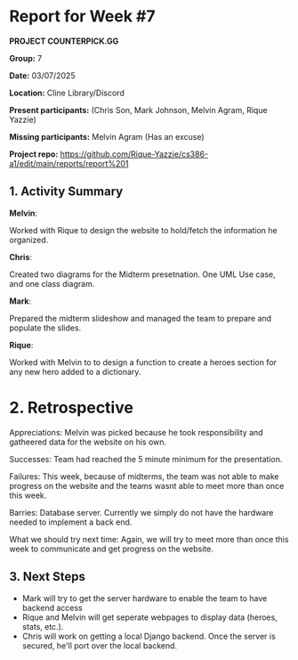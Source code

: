 # Report for Week #7
**PROJECT COUNTERPICK.GG**

**Group:** 7

**Date:** 03/07/2025

**Location:** Cline Library/Discord

**Present participants:** (Chris Son, Mark Johnson, Melvin Agram, Rique Yazzie)

**Missing participants:** Melvin Agram (Has an excuse)

**Project repo:** https://github.com/Rique-Yazzie/cs386-a1/edit/main/reports/report%201

## 1. Activity Summary

**Melvin**: 

Worked with Rique to design the website to hold/fetch the information he organized.

**Chris**: 

Created two diagrams for the Midterm presetnation. One UML Use case, and one class diagram.

**Mark**: 

Prepared the midterm slideshow and managed the team to prepare and populate the slides.

**Rique**: 

Worked with Melvin to to design a function to create a heroes section for any new hero added to a dictionary.

# 2. Retrospective

Appreciations: Melvin was picked because he took responsibility and gatheered data for the website on his own.

Successes: Team had reached the 5 minute minimum for the presentation. 

Failures: This week, because of midterms, the team was not able to make progress on the website and the teams wasnt able to meet more than once this week.

Barries: Database server. Currently we simply do not have the hardware needed to implement a back end.

What we should try next time: Again, we will try to meet more than once this week to communicate and get progress on the website.

## 3. Next Steps

- Mark will try to get the server hardware to enable the team to have backend access
- Rique and Melvin will get seperate webpages to display data (heroes, stats, etc.).
- Chris will work on getting a local Django backend. Once the server is secured, he'll port over the local backend.

